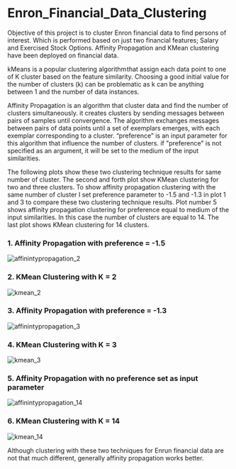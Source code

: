 # Enron_Financial_Data_Clustering
Objective of this project is to cluster Enron financial data to find persons of interest. Which is performed based on just two financial features; Salary and Exercised Stock Options.
Affinity Propagation and KMean clustering have been deployed on financial data.

kMeans is a popular clustering algorithm that assign each data point to one of K cluster based on the feature similarity.
Choosing a good initial value for the number of clusters (k) can be problematic as k can be anything between 1 and the number of data instances.

Affinity Propagation is an algorithm that cluster data and find the number of clusters simultaneously. it creates clusters by sending messages between pairs of samples until convergence. The algorithm exchanges messages between pairs of data points until a set of exemplars emerges, with each exemplar corresponding to a cluster. 
“preference” is an input parameter for this algorithm that influence the number of clusters. if "preference" is not specified as an argument, it will be set to the medium of the input similarities.

The following plots show these two clustering technique results for same number of cluster. The second and forth plot show KMean clustering for two and three clusters. To show affinity propagation clustering with the same number of cluster I set preference parameter to -1.5 and -1.3 in plot 1 and 3 to compare these two clustering technique results. Plot number 5 shows affinity propagation clustering for preference equal to medium of the input similarities. In this case the number of clusters are equal to 14. The last plot shows KMean clustering for 14 clusters. 

 ### 1. Affinity Propagation with preference = -1.5
![affinintypropagation_2](https://user-images.githubusercontent.com/39537957/41582641-0afb7926-7357-11e8-8dc4-b461e5b631cd.png)
### 2. KMean Clustering with K = 2
![kmean_2](https://user-images.githubusercontent.com/39537957/41582660-136924f0-7357-11e8-9b2c-6bfa9fbb515c.png)

### 3. Affinity Propagation with preference = -1.3
![affinintypropagation_3](https://user-images.githubusercontent.com/39537957/41582642-0b1bcb9a-7357-11e8-9a5c-7126d7051a42.png)
### 4. KMean Clustering with K = 3
![kmean_3](https://user-images.githubusercontent.com/39537957/41582661-1388af5a-7357-11e8-85e3-2256102240ef.png)

### 5. Affinity Propagation with no preference set as input parameter
![affinintypropagation_14](https://user-images.githubusercontent.com/39537957/41582643-0b3dd44c-7357-11e8-825a-3081446aaf94.png)
### 6. KMean Clustering with K = 14
![kmean_14](https://user-images.githubusercontent.com/39537957/41582662-13a2430c-7357-11e8-9ee3-514c0a7957fb.png)

Although clustering with these two techniques for Enrun financial data are not that much different, generally affinity propagation works better.
